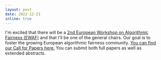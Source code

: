 ```yaml
---
layout: post
date: 2022-12-21
inline: true
---
```


I'm excited that there will be a <a href="https://sites.google.com/view/ewaf23/" target="_blank">2nd European Workshop on Algorithmic Fairness (EWAF)</a> and that I'll be one of the general chairs. Our goal is to foster the growing European algorithmic fairness community. <a href="https://sites.google.com/view/ewaf23/call-for-papers" target="_blank">You can find our Call for Papers here.</a> You can submit both full papers as well as extended abstracts.